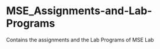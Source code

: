 MSE_Assignments-and-Lab-Programs
================================

Contains the assignments and the Lab Programs of MSE Lab
